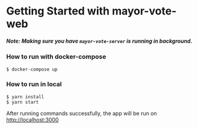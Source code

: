# Getting Started with mayor-vote-web

##### *Note: Making sure you have `mayor-vote-server` is running in background.*

### How to run with docker-compose

`$ docker-compose up`

### How to run in local
```
$ yarn install
$ yarn start
```

After running commands successfully, the app will be run on [http://localhost:3000](http:/localhost:3000)
